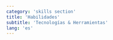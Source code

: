 ```yaml
---
category: 'skills section'
title: 'Habilidades'
subtitle: 'Tecnologías & Herramientas'
lang: 'es'
---
```

